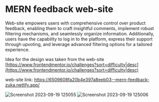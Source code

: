 # MERN feedback web-site 

Web-site empowers users with comprehensive control over product feedback, enabling them to craft insightful comments, implement robust filtering mechanisms, and seamlessly organize information. Additionally, users have the capability to log in to the platform, express their support through upvoting, and leverage advanced filtering options for a tailored experience.

Idea for the design was taken from the web-site [https://www.frontendmentor.io/challenges?sort=difficulty|desc](https://www.frontendmentor.io/challenges?sort=difficulty|desc)

web-site link: https://6509608fa20b4e397a8eeb03--mern-feedback-zuka.netlify.app/


![Screenshot 2023-09-19 125055](https://github.com/justzuka/mern-feedback-frotend/assets/72873161/d6a55a69-b509-4441-a706-e5a06c5981db)
![Screenshot 2023-09-19 125006](https://github.com/justzuka/mern-feedback-frotend/assets/72873161/c22acb44-f9af-4fa7-8592-5ce5b1d93277)
